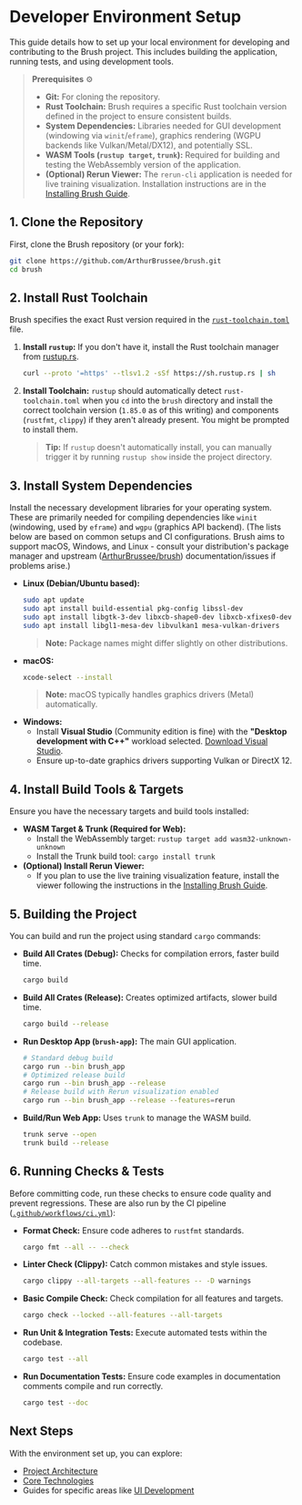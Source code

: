 # Developer Environment Setup

This guide details how to set up your local environment for developing and contributing to the Brush project. This includes building the application, running tests, and using development tools.

> **Prerequisites** ⚙️
>
> *   **Git:** For cloning the repository.
> *   **Rust Toolchain:** Brush requires a specific Rust toolchain version defined in the project to ensure consistent builds.
> *   **System Dependencies:** Libraries needed for GUI development (windowing via `winit`/`eframe`), graphics rendering (WGPU backends like Vulkan/Metal/DX12), and potentially SSL.
> *   **WASM Tools (`rustup target`, `trunk`):** Required for building and testing the WebAssembly version of the application.
> *   **(Optional) Rerun Viewer:** The `rerun-cli` application is needed for live training visualization. Installation instructions are in the [Installing Brush Guide](../guides/installing-brush.md).

## 1. Clone the Repository

First, clone the Brush repository (or your fork):

```bash
git clone https://github.com/ArthurBrussee/brush.git
cd brush
```

## 2. Install Rust Toolchain

Brush specifies the exact Rust version required in the [`rust-toolchain.toml`](../../rust-toolchain.toml) file.

1.  **Install `rustup`:** If you don't have it, install the Rust toolchain manager from [rustup.rs](https://rustup.rs/).
    ```bash
    curl --proto '=https' --tlsv1.2 -sSf https://sh.rustup.rs | sh
    ```
2.  **Install Toolchain:** `rustup` should automatically detect `rust-toolchain.toml` when you `cd` into the `brush` directory and install the correct toolchain version (`1.85.0` as of this writing) and components (`rustfmt`, `clippy`) if they aren't already present. You might be prompted to install them.
    > **Tip:** If `rustup` doesn't automatically install, you can manually trigger it by running `rustup show` inside the project directory.

## 3. Install System Dependencies

Install the necessary development libraries for your operating system. These are primarily needed for compiling dependencies like `winit` (windowing, used by `eframe`) and `wgpu` (graphics API backend). (The lists below are based on common setups and CI configurations. Brush aims to support macOS, Windows, and Linux - consult your distribution's package manager and upstream ([ArthurBrussee/brush](https://github.com/ArthurBrussee/brush)) documentation/issues if problems arise.)

*   **Linux (Debian/Ubuntu based):**
    ```bash
    sudo apt update
    sudo apt install build-essential pkg-config libssl-dev
    sudo apt install libgtk-3-dev libxcb-shape0-dev libxcb-xfixes0-dev libxkbcommon-dev
    sudo apt install libgl1-mesa-dev libvulkan1 mesa-vulkan-drivers
    ```
    > **Note:** Package names might differ slightly on other distributions.
*   **macOS:**
    ```bash
    xcode-select --install
    ```
    > **Note:** macOS typically handles graphics drivers (Metal) automatically.
*   **Windows:**
    *   Install **Visual Studio** (Community edition is fine) with the **"Desktop development with C++"** workload selected. [Download Visual Studio](https://visualstudio.microsoft.com/downloads/).
    *   Ensure up-to-date graphics drivers supporting Vulkan or DirectX 12.

## 4. Install Build Tools & Targets

Ensure you have the necessary targets and build tools installed:

*   **WASM Target & Trunk (Required for Web):**
    *   Install the WebAssembly target: `rustup target add wasm32-unknown-unknown`
    *   Install the Trunk build tool: `cargo install trunk`
*   **(Optional) Install Rerun Viewer:**
    *   If you plan to use the live training visualization feature, install the viewer following the instructions in the [Installing Brush Guide](../guides/installing-brush.md).

## 5. Building the Project

You can build and run the project using standard `cargo` commands:

*   **Build All Crates (Debug):** Checks for compilation errors, faster build time.
    ```bash
    cargo build
    ```
*   **Build All Crates (Release):** Creates optimized artifacts, slower build time.
    ```bash
    cargo build --release
    ```
*   **Run Desktop App (`brush-app`):** The main GUI application.
    ```bash
    # Standard debug build
    cargo run --bin brush_app
    # Optimized release build
    cargo run --bin brush_app --release
    # Release build with Rerun visualization enabled
    cargo run --bin brush_app --release --features=rerun
    ```
*   **Build/Run Web App:** Uses `trunk` to manage the WASM build.
    ```bash
    trunk serve --open
    trunk build --release
    ```

## 6. Running Checks & Tests

Before committing code, run these checks to ensure code quality and prevent regressions. These are also run by the CI pipeline ([`.github/workflows/ci.yml`](../../.github/workflows/ci.yml)):

*   **Format Check:** Ensure code adheres to `rustfmt` standards.
    ```bash
    cargo fmt --all -- --check
    ```
*   **Linter Check (Clippy):** Catch common mistakes and style issues.
    ```bash
    cargo clippy --all-targets --all-features -- -D warnings
    ```
*   **Basic Compile Check:** Check compilation for all features and targets.
    ```bash
    cargo check --locked --all-features --all-targets
    ```
*   **Run Unit & Integration Tests:** Execute automated tests within the codebase.
    ```bash
    cargo test --all
    ```
*   **Run Documentation Tests:** Ensure code examples in documentation comments compile and run correctly.
    ```bash
    cargo test --doc
    ```

## Next Steps

With the environment set up, you can explore:

*   [Project Architecture](./architecture.md)
*   [Core Technologies](./core-technologies.md)
*   Guides for specific areas like [UI Development](./ui.md) 